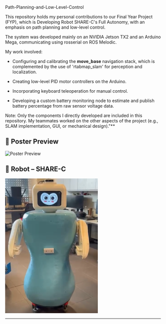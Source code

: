 Path-Planning-and-Low-Level-Control

This repository holds my personal contributions to our Final Year Project (FYP), which is Developing Robot SHARE-C's Full Autonomy, with an emphasis on path planning and low-level control.

The system was developed mainly on an NVIDIA Jetson TX2 and an Arduino Mega, communicating using rosserial on ROS Melodic.

My work involved:

 - Configuring and calibrating the **move_base** navigation stack, which is complemented by the use of 'rtabmap_slam' for perception and localization.

 - Creating low-level PID motor controllers on the Arduino.

 - Incorporating keyboard teleoperation for manual control.

 - Developing a custom battery monitoring node to estimate and publish battery percentage from raw sensor voltage data.

Note: Only the components I directly developed are included in this repository. My teammates worked on the other aspects of the project (e.g., SLAM implementation, GUI, or mechanical design)."**

## 📌 Poster Preview

<img src="./FYP_Poster.png" alt="Poster Preview" width="500"/>

## 🤖 Robot – SHARE-C

<img src="./sharec_robot.PNG" alt="SHARE-C Robot" width="300"/>

---
